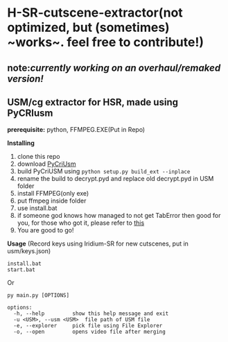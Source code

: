 # H-SR-cutscene-extractor(not optimized, but (sometimes) ~works~. feel free to contribute!)

note:*currently working on an overhaul/remaked version!*
---
USM/cg extractor for HSR, made using PyCRIusm
---
**prerequisite:**
python, 
FFMPEG.EXE(Put in Repo)

**Installing**
1. clone this repo
2. download [PyCriUsm](https://github.com/BUnipendix/PyCriUsm)
3. build PyCriUSM using `python setup.py build_ext --inplace`
4. rename the build to decrypt.pyd and replace old decrypt.pyd in USM folder
5. install FFMPEG(only exe)
6. put ffmpeg inside folder
7. use install.bat
8. if someone god knows how managed to not get TabError then good for you, for those who got it, please refer to [this](https://github.com/acezx-programer/H-SR-cutscene-extractor/issues/6#issuecomment-1898752499)
9. You are good to go!


**Usage**
(Record keys using Iridium-SR for new cutscenes, put in usm/keys.json)
```
install.bat
start.bat
```
Or
```
py main.py [OPTIONS]

options:
  -h, --help         show this help message and exit
  -u <USM>, --usm <USM>  file path of USM file
  -e, --explorer     pick file using File Explorer
  -o, --open         opens video file after merging
```
